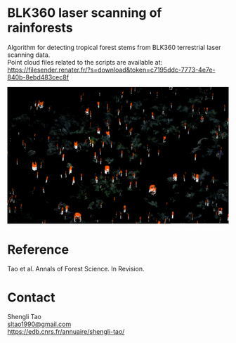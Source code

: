 # BLK360 laser scanning of rainforests
Algorithm for detecting tropical forest stems from BLK360 terrestrial laser scanning data. <br/>
Point cloud files related to the scripts are available at:  
https://filesender.renater.fr/?s=download&token=c7195ddc-7773-4e7e-840b-8ebd483cec8f

![Stem detection from different height bins](images/stem_detection2.png)


# Reference <br/>
Tao et al. Annals of Forest Science. In Revision.

# Contact <br/>
Shengli Tao <br/>
sltao1990@gmail.com <br/>
https://edb.cnrs.fr/annuaire/shengli-tao/
